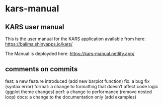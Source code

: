 # kars-manual

## KARS user manual

This is the user manual for the KARS application available from here: 
https://balima.shinyapps.io/kars/

The Manual is deployded here: https://kars-manual.netlify.app/

## comments on commits
feat: a new feature introduced (add new barplot function)
fix: a bug fix (syntax error)
format: a change to formatting that doesn’t affect code logic (ggplot theme changes)
perf: a change to performance (remove nested loop)
docs: a change to the documentation only (add examples)
